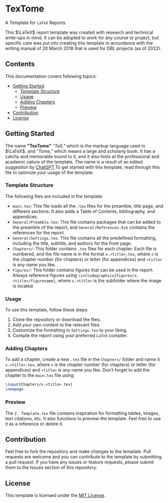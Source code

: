 # TexTome
A Template for `LaTeX` Reports


This $\LaTeX$ report template was created with research and technical write-ups in mind. It can be adopted to work for any course or project, but specific care was put into creating this template in accordance with the writing manual of 20 March 2018 that is used for DBL projects (as of 2022).

## Contents

This documentation covers following topics:  

- [Getting Started](#getting-started)
  + [Template Structure](#template-structure)
  + [Usage](#usage)
  + [Adding Chapters](#adding-chapters)
  + [Preview](#preview)
- [Contribution](#contribution)
- [License](#license)

## Getting Started

The name **"TexTome"** _"TeX,"_ which is the markup language used in $\LaTeX$, and _"Tome,"_ which means a large and scholarly book. It has a catchy and memorable sound to it, and it also hints at the professional and academic nature of the template. The name is a result of an edited suggestion by [ChatGPT](https://chat.openai.com/chat).To get started with this template, read through this file to optimize your usage of the template.

### Template Structure

The following files are included in the template:

- `main.tex`: This file loads all the `.tex` files for the preamble, title page, and different sections. It also adds a Table of Contents, bibliography, and appendices.
- `General/Preamble.tex`: This file contains packages that can be added to the preamble of the report, and `General/References.bib` contains the references for the report.
- `General/Settings.tex`: This file contains all the predefined formatting, including the title, subtitle, and authors for the front page.
- `Chapters/`: This folder contains `.tex` files for each chapter. Each file is numbered, and the file name is in the format `x.<title>.tex`, where `x` is the chapter number (for chapters) or letter (for appendices) and `<title>` is any name you like.
- `Figures/`: This folder contains figures that can be used in the report. Always reference figures using `\includegraphics{Figures/x.<title>/figurename}`, where `x.<title>` is the subfolder where the image is located.

### Usage

To use this template, follow these steps:

1. Clone the repository or download the files.
2. Add your own content to the relevant files.
3. Customize the formatting in `Settings.tex` to your liking.
4. Compile the report using your preferred `LaTeX` compiler.

### Adding Chapters

To add a chapter, create a new `.tex` file in the `Chapters/` folder and name it `x.<title>.tex`, where `x` is the chapter number (for chapters) or letter (for appendices) and `<title>` is any name you like. Don't forget to add the chapter to the `main.tex` file using:

```latex
\input{Chapters/x.<title>.tex}
\newpage
``` 

### Preview

The `Z. Template.tex` file contains inspiration for formatting tables, images, text citations, etc. It also functions to preview the template. Feel free to use it as a reference or delete it.

## Contribution

Feel free to fork the repository and make changes to the template. Pull requests are welcome and you can contribute to the template by submitting a pull request. If you have any issues or feature requests, please submit them to the Issues section of this repository.

## License  

This template is licensed under the [MIT License](./LICENSE).
